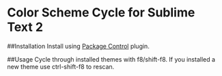 # Color Scheme Cycle for Sublime Text 2

##Installation
Install using [Package Control][packagecontrol] plugin.

##Usage
Cycle through installed themes with f8/shift-f8. If you installed a new theme use ctrl-shift-f8 to rescan. 

[packagecontrol]: http://wbond.net/sublime_packages/package_control "Package Control"
